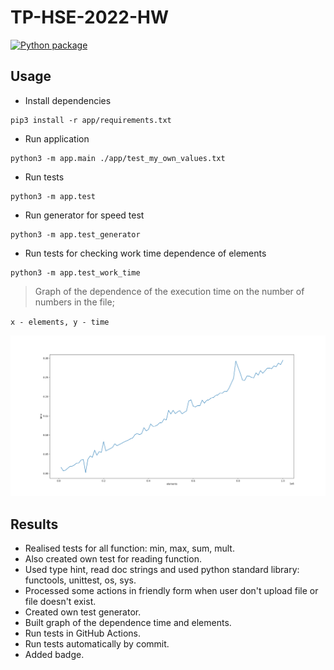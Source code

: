 # TP-HSE-2022-HW

[![Python package](https://github.com/evgenius1544/tp-hse-2022-hw/actions/workflows/test_action.yml/badge.svg)](https://github.com/evgenius1544/tp-hse-2022-hw/actions/workflows/test_action.yml)

## Usage

- Install dependencies
```shell
pip3 install -r app/requirements.txt
```

- Run application
```shell
python3 -m app.main ./app/test_my_own_values.txt 
```

- Run tests
```shell
python3 -m app.test
```

- Run generator for speed test
```shell
python3 -m app.test_generator
```

- Run tests for checking work time dependence of elements
```shell
python3 -m app.test_work_time
``` 

> Graph of the dependence of the execution time on the number of numbers in the file;

`x - elements, y - time`

![](test_work_time_result.svg)

## Results
- Realised tests for all function: min, max, sum, mult. 
- Also created own test for reading function.
- Used type hint, read doc strings and used python standard library: functools, unittest, os, sys.
- Processed some actions in friendly form when user don't upload file or file doesn't exist.
- Created own test generator.
- Built graph of the dependence time and elements.
- Run tests in GitHub Actions.
- Run tests automatically by commit.
- Added badge.